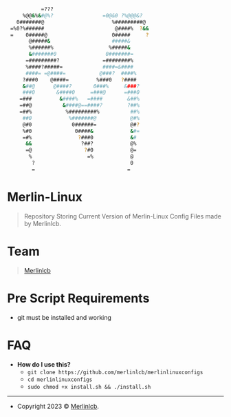 ```sh
           =???
     %@@&%&#@%?                =0@&0 ?%@@@&?
   0#######@                      %#########@
 =%0?%######                       @####%  ?&&
 =    0#####@                     0#####     ?
       @#####&                    #####&
       %######%                  %#####&
       &#######0                0#######=
      =#########?              =########%
      %####?#####=             ####=&####
      ####= =@####=           @###?  ####%
     ?###0    @####=         %###0   ?####
     &##@      @####?       0###%     &###?
     ###0       &####0     =###@      =###0
    =###         &####%   =####        &##%
    =##@          &####@==####?        ?##%
    =##%           %#########%          ##%
     ##0            %#######@           @#%
     @#0             0######=           @#?
     %#0              0####&            &#=
     =#%               ?###0            &#
      &&                ?##?            @%
      =@                 ?#0            @=
       %                  =%            @
        ?                               0
        =                              =
```

# Merlin-Linux

> Repository Storing Current Version of Merlin-Linux Config Files made by Merlinlcb.

# Team

> <a href="https://github.com/merlinlcb" target="_blank">Merlinlcb</a>

# Pre Script Requirements

- git must be installed and working

# FAQ

- **How do I use this?**
  - `git clone https://github.com/merlinlcb/merlinlinuxconfigs`
  - `cd merlinlinuxconfigs`
  - `sudo chmod +x install.sh && ./install.sh`

---

- Copyright 2023 © <a href="https://merlinlcb.com/" target="_blank">Merlinlcb</a>.
